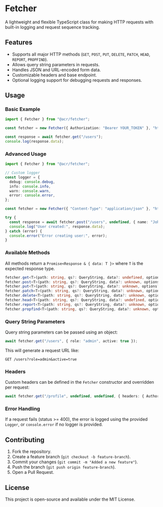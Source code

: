 # Fetcher

A lightweight and flexible TypeScript class for making HTTP requests with built-in logging and request sequence tracking.

## Features

- Supports all major HTTP methods (`GET`, `POST`, `PUT`, `DELETE`, `PATCH`, `HEAD`, `REPORT`, `PROPFIND`).
- Allows query string parameters in requests.
- Handles JSON and URL-encoded form data.
- Customizable headers and base endpoint.
- Optional logging support for debugging requests and responses.

## Usage

### Basic Example

```typescript
import { Fetcher } from "@acr/fetcher";

const fetcher = new Fetcher({ Authorization: "Bearer YOUR_TOKEN" }, "https://api.example.com");

const response = await fetcher.get("/users");
console.log(response.data);
```

### Advanced Usage

```typescript
import { Fetcher } from "@acr/fetcher";

// Custom logger
const logger = {
  debug: console.debug,
  info: console.info,
  warn: console.warn,
  error: console.error,
};

const fetcher = new Fetcher({ "Content-Type": "application/json" }, "https://api.example.com", logger);

try {
  const response = await fetcher.post("/users", undefined, { name: "John Doe", email: "john@example.com" });
  console.log("User created:", response.data);
} catch (error) {
  console.error("Error creating user:", error);
}
```

### Available Methods

All methods return a `Promise<Response & { data: T }>` where `T` is the expected response type.

```typescript
fetcher.get<T>(path: string, qs?: QueryString, data?: undefined, options?: RequestInit);
fetcher.post<T>(path: string, qs?: QueryString, data?: unknown, options?: RequestInit);
fetcher.put<T>(path: string, qs?: QueryString, data?: unknown, options?: RequestInit);
fetcher.patch<T>(path: string, qs?: QueryString, data?: unknown, options?: RequestInit);
fetcher.delete<T>(path: string, qs?: QueryString, data?: unknown, options?: RequestInit);
fetcher.head<T>(path: string, qs?: QueryString, data?: undefined, options?: RequestInit);
fetcher.report<T>(path: string, qs?: QueryString, data?: unknown, options?: RequestInit);
fetcher.propfind<T>(path: string, qs?: QueryString, data?: unknown, options?: RequestInit);
```

### Query String Parameters

Query string parameters can be passed using an object:

```typescript
await fetcher.get("/users", { role: "admin", active: true });
```

This will generate a request URL like:

```
GET /users?role=admin&active=true
```

### Headers

Custom headers can be defined in the `Fetcher` constructor and overridden per request:

```typescript
await fetcher.get("/profile", undefined, undefined, { headers: { Authorization: "Bearer NEW_TOKEN" } });
```

### Error Handling

If a request fails (status >= 400), the error is logged using the provided `Logger`, or `console.error` if no logger is provided.

## Contributing
1. Fork the repository.
2. Create a feature branch (`git checkout -b feature-branch`).
3. Commit your changes (`git commit -m "Added a new feature"`).
4. Push the branch (`git push origin feature-branch`).
5. Open a Pull Request.

## License

This project is open-source and available under the MIT License.
